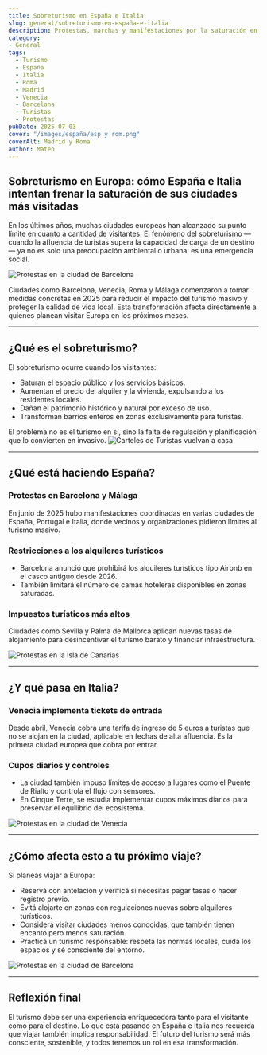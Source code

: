 ```yaml
---
title: Sobreturismo en España e Italia
slug: general/sobreturismo-en-españa-e-italia
description: Protestas, marchas y manifestaciones por la saturación en ciudades.
category: 
- General
tags:
  - Turismo
  - España
  - Italia
  - Roma
  - Madrid
  - Venecia
  - Barcelona
  - Turistas
  - Protestas
pubDate: 2025-07-03
cover: "/images/españa/esp y rom.png"
coverAlt: Madrid y Roma
author: Mateo
---
```


## Sobreturismo en Europa: cómo España e Italia intentan frenar la saturación de sus ciudades más visitadas

En los últimos años, muchas ciudades europeas han alcanzado su punto límite en cuanto a cantidad de visitantes. El fenómeno del sobreturismo —cuando la afluencia de turistas supera la capacidad de carga de un destino— ya no es solo una preocupación ambiental o urbana: es una emergencia social.

<img src="/images/españa/protestas-bcn2.webp" alt="Protestas en la ciudad de Barcelona">

Ciudades como Barcelona, Venecia, Roma y Málaga comenzaron a tomar medidas concretas en 2025 para reducir el impacto del turismo masivo y proteger la calidad de vida local. Esta transformación afecta directamente a quienes planean visitar Europa en los próximos meses.

***

## ¿Qué es el sobreturismo?

El sobreturismo ocurre cuando los visitantes:

* Saturan el espacio público y los servicios básicos. 
* Aumentan el precio del alquiler y la vivienda, expulsando a los residentes locales. 
* Dañan el patrimonio histórico y natural por exceso de uso. 
* Transforman barrios enteros en zonas exclusivamente para turistas. 

El problema no es el turismo en sí, sino la falta de regulación y planificación que lo convierten en invasivo.
<img src="/images/españa/en-europa-los-residentes-las-grandes-ciudades-estan-hartos-del-turismo-masas-y-espana-esta-es-una-tendencia-cada-vez-mas-comun.webp" alt="Carteles de Turistas vuelvan a casa">

***

## ¿Qué está haciendo España?

### Protestas en Barcelona y Málaga

En junio de 2025 hubo manifestaciones coordinadas en varias ciudades de España, Portugal e Italia, donde vecinos y organizaciones pidieron límites al turismo masivo.

### Restricciones a los alquileres turísticos

* Barcelona anunció que prohibirá los alquileres turísticos tipo Airbnb en el casco antiguo desde 2026. 
* También limitará el número de camas hoteleras disponibles en zonas saturadas. 

### Impuestos turísticos más altos

Ciudades como Sevilla y Palma de Mallorca aplican nuevas tasas de alojamiento para desincentivar el turismo barato y financiar infraestructura.

<img src="/images/españa/protestas-contra-el-turismo-masas-tenerife-las-islas-canarias.webp" alt="Protestas en la Isla de Canarias">


***

## ¿Y qué pasa en Italia?

### Venecia implementa tickets de entrada

Desde abril, Venecia cobra una tarifa de ingreso de 5 euros a turistas que no se alojan en la ciudad, aplicable en fechas de alta afluencia. Es la primera ciudad europea que cobra por entrar.

### Cupos diarios y controles

* La ciudad también impuso límites de acceso a lugares como el Puente de Rialto y controla el flujo con sensores. 
* En Cinque Terre, se estudia implementar cupos máximos diarios para preservar el equilibrio del ecosistema. 

<img src="/images/españa/protestas-en-venecia.avif" alt="Protestas en la ciudad de Venecia">

***

## ¿Cómo afecta esto a tu próximo viaje?

Si planeás viajar a Europa:

* Reservá con antelación y verificá si necesitás pagar tasas o hacer registro previo. 
* Evitá alojarte en zonas con regulaciones nuevas sobre alquileres turísticos. 
* Considerá visitar ciudades menos conocidas, que también tienen encanto pero menos saturación. 
* Practicá un turismo responsable: respetá las normas locales, cuidá los espacios y sé consciente del entorno. 

<img src="/images/españa/protestas-bcn.avif" alt="Protestas en la ciudad de Barcelona">

***

## Reflexión final

El turismo debe ser una experiencia enriquecedora tanto para el visitante como para el destino. Lo que está pasando en España e Italia nos recuerda que viajar también implica responsabilidad. El futuro del turismo será más consciente, sostenible, y todos tenemos un rol en esa transformación.
